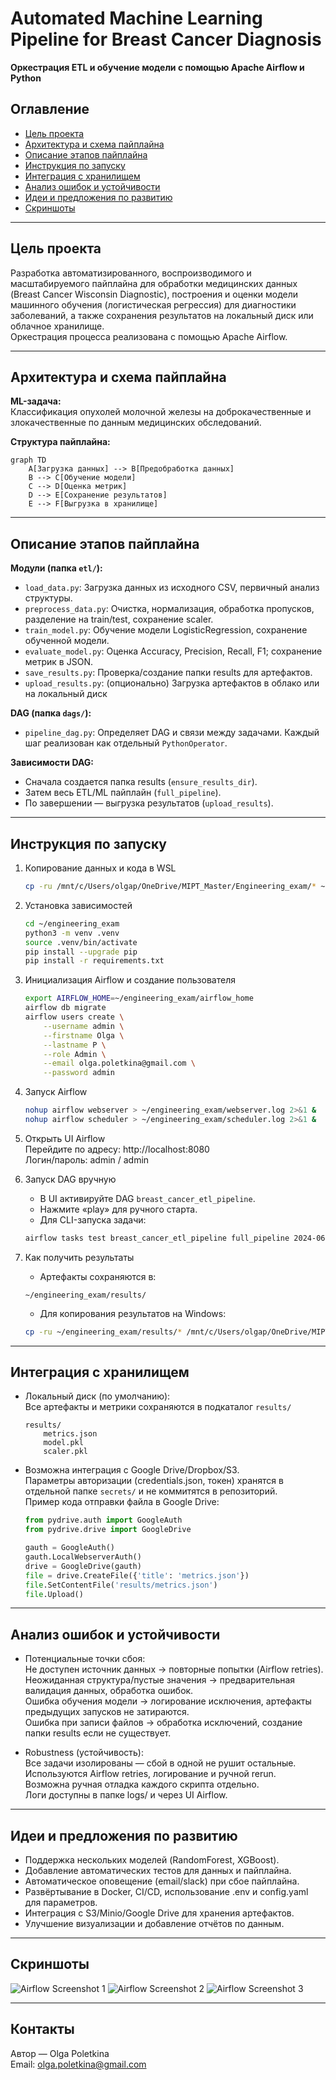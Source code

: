 # Automated Machine Learning Pipeline for Breast Cancer Diagnosis
**Оркестрация ETL и обучение модели с помощью Apache Airflow и Python**

## Оглавление
- [Цель проекта](#цель-проекта)
- [Архитектура и схема пайплайна](#архитектура-и-схема-пайплайна)
- [Описание этапов пайплайна](#описание-этапов-пайплайна)
- [Инструкция по запуску](#инструкция-по-запуску)
- [Интеграция с хранилищем](#интеграция-с-хранилищем)
- [Анализ ошибок и устойчивости](#анализ-ошибок-и-устойчивости)
- [Идеи и предложения по развитию](#идеи-и-предложения-по-развитию)
- [Скриншоты](#скриншоты)

---

## Цель проекта

Разработка автоматизированного, воспроизводимого и масштабируемого пайплайна для обработки медицинских данных (Breast Cancer Wisconsin Diagnostic), построения и оценки модели машинного обучения (логистическая регрессия) для диагностики заболеваний, а также сохранения результатов на локальный диск или облачное хранилище.  
Оркестрация процесса реализована с помощью Apache Airflow.

---

## Архитектура и схема пайплайна

**ML-задача:**  
Классификация опухолей молочной железы на доброкачественные и злокачественные по данным медицинских обследований.

**Структура пайплайна:**

```mermaid
graph TD
    A[Загрузка данных] --> B[Предобработка данных]
    B --> C[Обучение модели]
    C --> D[Оценка метрик]
    D --> E[Сохранение результатов]
    E --> F[Выгрузка в хранилище]
```

---

## Описание этапов пайплайна

**Модули (папка `etl/`):**

- `load_data.py`: Загрузка данных из исходного CSV, первичный анализ структуры.
- `preprocess_data.py`: Очистка, нормализация, обработка пропусков, разделение на train/test, сохранение scaler.
- `train_model.py`: Обучение модели LogisticRegression, сохранение обученной модели.
- `evaluate_model.py`: Оценка Accuracy, Precision, Recall, F1; сохранение метрик в JSON.
- `save_results.py`: Проверка/создание папки results для артефактов.
- `upload_results.py`: (опционально) Загрузка артефактов в облако или на локальный диск

**DAG (папка `dags/`):**

- `pipeline_dag.py`: Определяет DAG и связи между задачами. Каждый шаг реализован как отдельный `PythonOperator`.

**Зависимости DAG:**

- Сначала создается папка results (`ensure_results_dir`).
- Затем весь ETL/ML пайплайн (`full_pipeline`).
- По завершении — выгрузка результатов (`upload_results`).

---

## Инструкция по запуску

1. Копирование данных и кода в WSL

    ```bash
    cp -ru /mnt/c/Users/olgap/OneDrive/MIPT_Master/Engineering_exam/* ~/engineering_exam/
    ```

2. Установка зависимостей

    ```bash
    cd ~/engineering_exam
    python3 -m venv .venv
    source .venv/bin/activate
    pip install --upgrade pip
    pip install -r requirements.txt
    ```

3. Инициализация Airflow и создание пользователя

    ```bash
    export AIRFLOW_HOME=~/engineering_exam/airflow_home
    airflow db migrate
    airflow users create \
        --username admin \
        --firstname Olga \
        --lastname P \
        --role Admin \
        --email olga.poletkina@gmail.com \
        --password admin
    ```

4. Запуск Airflow

    ```bash
    nohup airflow webserver > ~/engineering_exam/webserver.log 2>&1 &
    nohup airflow scheduler > ~/engineering_exam/scheduler.log 2>&1 &
    ```

5. Открыть UI Airflow  
   Перейдите по адресу: http://localhost:8080  
   Логин/пароль: admin / admin

6. Запуск DAG вручную
    - В UI активируйте DAG `breast_cancer_etl_pipeline`.
    - Нажмите «play» для ручного старта.
    - Для CLI-запуска задачи:

    ```bash
    airflow tasks test breast_cancer_etl_pipeline full_pipeline 2024-06-17
    ```

7. Как получить результаты
    - Артефакты сохраняются в:

    ```
    ~/engineering_exam/results/
    ```

    - Для копирования результатов на Windows:

    ```bash
    cp -ru ~/engineering_exam/results/* /mnt/c/Users/olgap/OneDrive/MIPT_Master/Engineering_exam/results/
    ```

---

## Интеграция с хранилищем

- Локальный диск (по умолчанию):  
  Все артефакты и метрики сохраняются в подкаталог `results/`

    ```
    results/
        metrics.json
        model.pkl
        scaler.pkl
    ```

- Возможна интеграция с Google Drive/Dropbox/S3.  
  Параметры авторизации (credentials.json, токен) хранятся в отдельной папке `secrets/` и не коммитятся в репозиторий.  
  Пример кода отправки файла в Google Drive:

    ```python
    from pydrive.auth import GoogleAuth
    from pydrive.drive import GoogleDrive

    gauth = GoogleAuth()
    gauth.LocalWebserverAuth()
    drive = GoogleDrive(gauth)
    file = drive.CreateFile({'title': 'metrics.json'})
    file.SetContentFile('results/metrics.json')
    file.Upload()
    ```

---

## Анализ ошибок и устойчивости

- Потенциальные точки сбоя:  
  Не доступен источник данных → повторные попытки (Airflow retries).  
  Неожиданная структура/пустые значения → предварительная валидация данных, обработка ошибок.  
  Ошибка обучения модели → логирование исключения, артефакты предыдущих запусков не затираются.  
  Ошибка при записи файлов → обработка исключений, создание папки results если не существует.

- Robustness (устойчивость):  
  Все задачи изолированы — сбой в одной не рушит остальные.  
  Используются Airflow retries, логирование и ручной rerun.  
  Возможна ручная отладка каждого скрипта отдельно.  
  Логи доступны в папке logs/ и через UI Airflow.

---

## Идеи и предложения по развитию

- Поддержка нескольких моделей (RandomForest, XGBoost).
- Добавление автоматических тестов для данных и пайплайна.
- Автоматическое оповещение (email/slack) при сбое пайплайна.
- Развёртывание в Docker, CI/CD, использование .env и config.yaml для параметров.
- Интеграция с S3/Minio/Google Drive для хранения артефактов.
- Улучшение визуализации и добавление отчётов по данным.

---

## Скриншоты

![Airflow Screenshot 1](airflow_001.png)
![Airflow Screenshot 2](airflow_002.png)
![Airflow Screenshot 3](airflow_003.png)

---

## Контакты

Автор — Olga Poletkina  
Email: olga.poletkina@gmail.com




